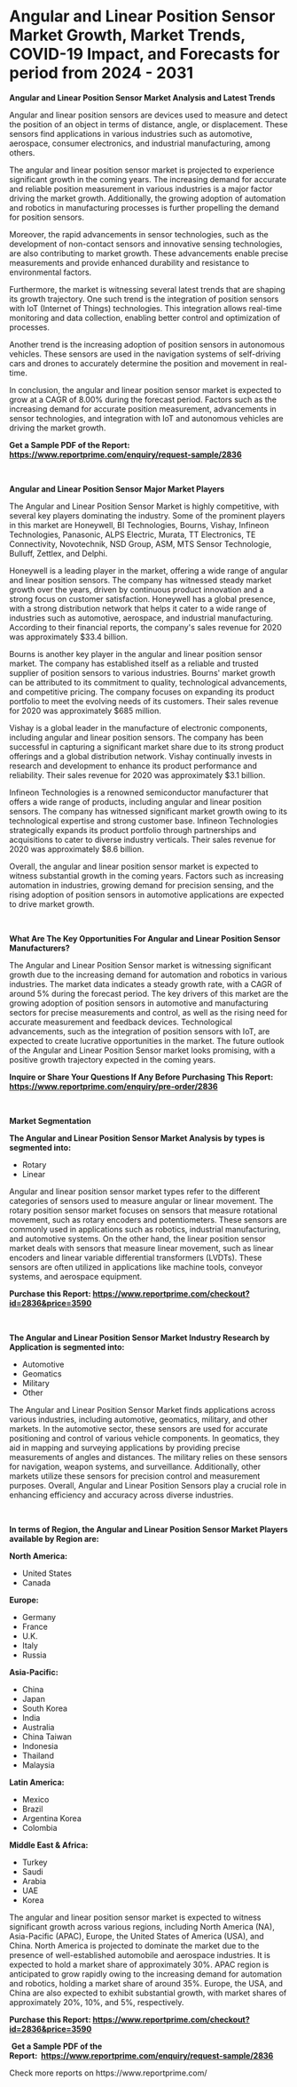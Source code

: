 <p><h1>Angular and Linear Position Sensor Market Growth, Market Trends, COVID-19 Impact, and Forecasts for period from 2024 - 2031</h1></p><p><strong>Angular and Linear Position Sensor Market Analysis and Latest Trends</strong></p>
<p><p>Angular and linear position sensors are devices used to measure and detect the position of an object in terms of distance, angle, or displacement. These sensors find applications in various industries such as automotive, aerospace, consumer electronics, and industrial manufacturing, among others.</p><p>The angular and linear position sensor market is projected to experience significant growth in the coming years. The increasing demand for accurate and reliable position measurement in various industries is a major factor driving the market growth. Additionally, the growing adoption of automation and robotics in manufacturing processes is further propelling the demand for position sensors.</p><p>Moreover, the rapid advancements in sensor technologies, such as the development of non-contact sensors and innovative sensing technologies, are also contributing to market growth. These advancements enable precise measurements and provide enhanced durability and resistance to environmental factors.</p><p>Furthermore, the market is witnessing several latest trends that are shaping its growth trajectory. One such trend is the integration of position sensors with IoT (Internet of Things) technologies. This integration allows real-time monitoring and data collection, enabling better control and optimization of processes.</p><p>Another trend is the increasing adoption of position sensors in autonomous vehicles. These sensors are used in the navigation systems of self-driving cars and drones to accurately determine the position and movement in real-time.</p><p>In conclusion, the angular and linear position sensor market is expected to grow at a CAGR of 8.00% during the forecast period. Factors such as the increasing demand for accurate position measurement, advancements in sensor technologies, and integration with IoT and autonomous vehicles are driving the market growth.</p></p>
<p><strong>Get a Sample PDF of the Report:&nbsp; <a href="https://www.reportprime.com/enquiry/request-sample/2836">https://www.reportprime.com/enquiry/request-sample/2836</a></strong></p>
<p>&nbsp;</p>
<p><strong>Angular and Linear Position Sensor Major Market Players</strong></p>
<p><p>The Angular and Linear Position Sensor Market is highly competitive, with several key players dominating the industry. Some of the prominent players in this market are Honeywell, BI Technologies, Bourns, Vishay, Infineon Technologies, Panasonic, ALPS Electric, Murata, TT Electronics, TE Connectivity, Novotechnik, NSD Group, ASM, MTS Sensor Technologie, Bulluff, Zettlex, and Delphi.</p><p>Honeywell is a leading player in the market, offering a wide range of angular and linear position sensors. The company has witnessed steady market growth over the years, driven by continuous product innovation and a strong focus on customer satisfaction. Honeywell has a global presence, with a strong distribution network that helps it cater to a wide range of industries such as automotive, aerospace, and industrial manufacturing. According to their financial reports, the company's sales revenue for 2020 was approximately $33.4 billion.</p><p>Bourns is another key player in the angular and linear position sensor market. The company has established itself as a reliable and trusted supplier of position sensors to various industries. Bourns' market growth can be attributed to its commitment to quality, technological advancements, and competitive pricing. The company focuses on expanding its product portfolio to meet the evolving needs of its customers. Their sales revenue for 2020 was approximately $685 million.</p><p>Vishay is a global leader in the manufacture of electronic components, including angular and linear position sensors. The company has been successful in capturing a significant market share due to its strong product offerings and a global distribution network. Vishay continually invests in research and development to enhance its product performance and reliability. Their sales revenue for 2020 was approximately $3.1 billion.</p><p>Infineon Technologies is a renowned semiconductor manufacturer that offers a wide range of products, including angular and linear position sensors. The company has witnessed significant market growth owing to its technological expertise and strong customer base. Infineon Technologies strategically expands its product portfolio through partnerships and acquisitions to cater to diverse industry verticals. Their sales revenue for 2020 was approximately $8.6 billion.</p><p>Overall, the angular and linear position sensor market is expected to witness substantial growth in the coming years. Factors such as increasing automation in industries, growing demand for precision sensing, and the rising adoption of position sensors in automotive applications are expected to drive market growth.</p></p>
<p>&nbsp;</p>
<p><strong>What Are The Key Opportunities For Angular and Linear Position Sensor Manufacturers?</strong></p>
<p><p>The Angular and Linear Position Sensor market is witnessing significant growth due to the increasing demand for automation and robotics in various industries. The market data indicates a steady growth rate, with a CAGR of around 5% during the forecast period. The key drivers of this market are the growing adoption of position sensors in automotive and manufacturing sectors for precise measurements and control, as well as the rising need for accurate measurement and feedback devices. Technological advancements, such as the integration of position sensors with IoT, are expected to create lucrative opportunities in the market. The future outlook of the Angular and Linear Position Sensor market looks promising, with a positive growth trajectory expected in the coming years.</p></p>
<p><strong>Inquire or Share Your Questions If Any Before Purchasing This Report: <a href="https://www.reportprime.com/enquiry/pre-order/2836">https://www.reportprime.com/enquiry/pre-order/2836</a></strong></p>
<p>&nbsp;</p>
<p><strong>Market Segmentation</strong></p>
<p><strong>The Angular and Linear Position Sensor Market Analysis by types is segmented into:</strong></p>
<p><ul><li>Rotary</li><li>Linear</li></ul></p>
<p><p>Angular and linear position sensor market types refer to the different categories of sensors used to measure angular or linear movement. The rotary position sensor market focuses on sensors that measure rotational movement, such as rotary encoders and potentiometers. These sensors are commonly used in applications such as robotics, industrial manufacturing, and automotive systems. On the other hand, the linear position sensor market deals with sensors that measure linear movement, such as linear encoders and linear variable differential transformers (LVDTs). These sensors are often utilized in applications like machine tools, conveyor systems, and aerospace equipment.</p></p>
<p><strong>Purchase this Report:&nbsp;<a href="https://www.reportprime.com/checkout?id=2836&price=3590">https://www.reportprime.com/checkout?id=2836&price=3590</a></strong></p>
<p>&nbsp;</p>
<p><strong>The Angular and Linear Position Sensor Market Industry Research by Application is segmented into:</strong></p>
<p><ul><li>Automotive</li><li>Geomatics</li><li>Military</li><li>Other</li></ul></p>
<p><p>The Angular and Linear Position Sensor Market finds applications across various industries, including automotive, geomatics, military, and other markets. In the automotive sector, these sensors are used for accurate positioning and control of various vehicle components. In geomatics, they aid in mapping and surveying applications by providing precise measurements of angles and distances. The military relies on these sensors for navigation, weapon systems, and surveillance. Additionally, other markets utilize these sensors for precision control and measurement purposes. Overall, Angular and Linear Position Sensors play a crucial role in enhancing efficiency and accuracy across diverse industries.</p></p>
<p>&nbsp;</p>
<p><strong>In terms of Region, the Angular and Linear Position Sensor Market Players available by Region are:</strong></p>
<p>
    <p> <strong> North America: </strong>
        <ul>
            <li>United States</li>
            <li>Canada</li>
        </ul>
        </p> 
    <p> <strong> Europe: </strong>
        <ul>
            <li>Germany</li>
            <li>France</li>
            <li>U.K.</li>
            <li>Italy</li>
            <li>Russia</li>
        </ul>
        </p> 
    <p> <strong> Asia-Pacific: </strong>
        <ul>
            <li>China</li>
            <li>Japan</li>
            <li>South Korea</li>
            <li>India</li>
            <li>Australia</li>
            <li>China Taiwan</li>
            <li>Indonesia</li>
            <li>Thailand</li>
            <li>Malaysia</li>
        </ul>
        </p> 
    <p> <strong> Latin America: </strong>
        <ul>
            <li>Mexico</li>
            <li>Brazil</li>
            <li>Argentina Korea</li>
            <li>Colombia</li>
        </ul>
        </p> 
    <p> <strong> Middle East & Africa: </strong>
        <ul>
            <li>Turkey</li>
            <li>Saudi</li>
            <li>Arabia</li>
            <li>UAE</li>
            <li>Korea</li>
        </ul>
    </p>
    </p>
<p><p>The angular and linear position sensor market is expected to witness significant growth across various regions, including North America (NA), Asia-Pacific (APAC), Europe, the United States of America (USA), and China. North America is projected to dominate the market due to the presence of well-established automobile and aerospace industries. It is expected to hold a market share of approximately 30%. APAC region is anticipated to grow rapidly owing to the increasing demand for automation and robotics, holding a market share of around 35%. Europe, the USA, and China are also expected to exhibit substantial growth, with market shares of approximately 20%, 10%, and 5%, respectively.</p></p>
<p><strong>Purchase this Report: <a href="https://www.reportprime.com/checkout?id=2836&price=3590">https://www.reportprime.com/checkout?id=2836&price=3590</a></strong></p>
<p>&nbsp;<strong>Get a Sample PDF of the Report:&nbsp;&nbsp;<a href="https://www.reportprime.com/enquiry/request-sample/2836">https://www.reportprime.com/enquiry/request-sample/2836</a></strong></p>
<p><strong></strong></p>
<p>Check more reports on https://www.reportprime.com/</p>